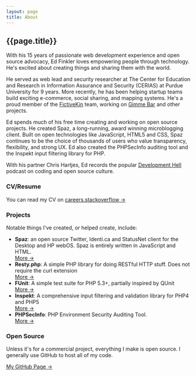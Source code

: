 ```yaml
---
layout: page
title: About
---
```


## {{page.title}} ##

With his 15 years of passionate web development experience and open
source advocacy, Ed Finkler loves empowering people through
technology. He's excited about creating things and sharing them with
the world.

He served as web lead and security researcher at The Center for
Education and Research in Information Assurance and Security (CERIAS)
at Purdue University for 9 years. More recently, he has been helping
startup teams build exciting e-commerce, social sharing, and mapping
systems. He's a proud member of the [FictiveKin](http://fictivekin.com)
team, working on [Gimme Bar](https://gimmebar.com) and other projects.

Ed spends much of his free time creating and working on open source
projects. He created Spaz, a long-running, award winning
microblogging client. Built on open technologies like JavaScript,
HTML5 and CSS, Spaz continues to be the choice of thousands of users
who value transparency, flexibility, and strong UX. Ed also created
the PHPSecInfo auditing tool and the Inspekt input filtering library
for PHP.

With his partner Chris Hartjes, Ed records the popular [Development Hell](http://devhell.info) podcast on coding and open source culture.


### CV/Resume ###

You can read my CV on [careers.stackoverflow &#x2192;](http://careers.stackoverflow.com/funkatron)


### Projects ###

Notable things I've created, or helped create, include:

 * **Spaz**: an open source Twitter, Identi.ca and StatusNet client for the Desktop and HP webOS. Spaz is entirely written in JavaScript and HTML.   
   [More &#x2192;](http://getspaz.com)
 * **Resty.php**: A simple PHP library for doing RESTful HTTP stuff. Does not require the curl extension    
   [More &#x2192;](https://github.com/fictivekin/resty.php)
 * **FUnit**: A simple test suite for PHP 5.3+, partially inspired by QUnit   
   [More &#x2192;](https://github.com/funkatron/FUnit)
 * **Inspekt**: A comprehensive input filtering and validation library for PHP4 and PHP5   
   [More &#x2192;](http://github.com/funkatron/inspekt/)
 * **PHPSecInfo**: PHP Environment Security Auditing Tool.   
   [More &#x2192;](http://phpsec.org/projects/phpsecinfo/)


### Open Source ###

Unless it's for a commercial project, everything I make is open source. I generally use GitHub to host all of my code.

[My GitHub Page &#x2192;](http://github.com/funkatron)
